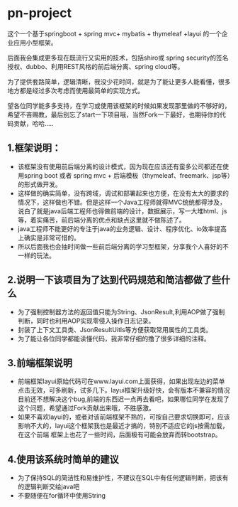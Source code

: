 # pn-project
这个一个基于springboot + spring mvc+  mybatis + thymeleaf +layui 的一个企业应用小型框架。
<p>后面我会集成更多现在既流行又实用的技术，包括shiro或 spring security的签名授权、dubbo、利用REST风格的前后端分离、spring cloud等。</p>
<p>为了提供套路简单，逻辑清晰，我没少花时间，就是为了能让更多人能看懂，很多地方都是经过多次考虑而使用最简单的实现方式。</p>
<p>望各位同学能多多支持，在学习或使用该框架的时候如果发现那里做的不够好的，希望不吝赐教，最后别忘了start一下项目哦，当然Fork一下最好，也期待你的代码贡献，哈哈.....</p>

<h2>1.框架说明：</h2>
<ul>
        <li>该框架没有使用前后端分离的设计模式，因为现在应该还有蛮多公司都还在使用spring boot 或者 spring mvc + 后端模板（thymeleaf、freemark、jsp等）的形式做开发。</li>
	<li>这样做的确实简单，没有跨域，调试和部署起来也方便，在没有太大的要求的情况下，这样做也不错。但是这样一个Java工程师就得MVC统统都得涉及，
                说白了就是java后端工程师也得做前端的设计，数据展示，写一大堆html、js 等，着实痛苦，前后端分离的优点和缺点这里就不做陈述了。</li>
        <li>java工程师不能更好的专注于java的业务逻辑、设计、程序优化、io效率提高上确实是非常可惜的。</li>
        <li>所以后面我也会抽时间做一些前后端分离的学习型框架，分享我个人喜好的不一样的玩法。</li>
</ul>
<h2>2.说明一下该项目为了达到代码规范和简洁都做了些什么</h2>
        <ul>
        <li>为了强制控制器方法的返回值只能为String、JsonResult,利用AOP做了强制判断，同时也利用AOP实现零侵入操作日志记录。</li>
	<li> 封装了上下文工具类、JsonResultUitls等方便获取常用属性的工具类。</li>
	<li> 为了能让各位同学都能读懂代码，我非常仔细的撸了很多详细的注释。</li>
        </ul>
<h2>3.前端框架说明</h2>
        <ul>
	<li>前端框架layui原始代码可在www.layui.com上面获得，如果出现左边的菜单点击无效，可多刷新，试多几下。layui框架升级好快，会有版本不兼容的情况
		目前还不想解决这个bug,前端的东西迟一点再去看吧，如果哪位同学在发现了这个问题，希望通过Fork贡献出来哦，不胜感激。</li>
	<li> 如果不喜欢layui的，或者对该前端框架不熟的，可按自己要求切换即可，应该影响不大的，layui这个框架我也是最近才搞的，特别不适应它的js按需加载，在这个前端
	框架上也花了一些时间，后面极有可能会放弃而转bootstrap。</li>
        </ul>
<h2>4.使用该系统时简单的建议</h2>
        <ul>
	<li>为了保持SQL的简洁性和易维护性，不建议在SQL中有任何逻辑判断，把该有的逻辑判断交给java吧</li>
	<li>不要随便在for循环中使用String </li>
        </ul>
